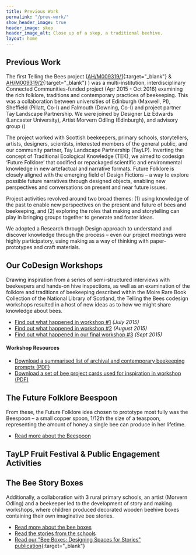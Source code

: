 ```yaml
---
title: Previous Work
permalink: "/prev-work/"
show_header_image: true
header_image: skep
header_image_alt: Close up of a skep, a traditional beehive.
layout: home
---
```


## Previous Work

The first Telling the Bees project ([AH/M009319/1](http://gtr.rcuk.ac.uk/projects?ref=AH%2FM009319%2F1){:target="_blank"} & [AH/M009319/2](http://gtr.rcuk.ac.uk/projects?ref=AH%2FM009319%2F2){:target="_blank"} ) was a multi-institution, interdisciplinary Connected Communities-funded project (Apr 2015 - Oct 2016) examining the rich folklore, traditions and contemporary practices of beekeeping. This was a collaboration between universities of Edinburgh (Maxwell, PI), Sheffield (Pillatt, Co-I) and Falmouth (Downing, Co-I) and project partner Tay Landscape Partnership. We were joined by Designer Liz Edwards (Lancaster University), Artist Morvern Odling (Edinburgh), and advisory group ()

The project worked with Scottish beekeepers, primary schools, storytellers, artists, designers, scientists, interested members of the general public, and our community partner, Tay Landscape Partnership (TayLP). Inverting the concept of Traditional Ecological Knowledge (TEK), we aimed to codesign ‘Future Folklore’ that codified or repackaged scientific and environmental knowledge in new artefactual and narrative formats. Future Folklore is closely aligned with the emerging field of Design Fictions – a way to explore possible future narratives through designed objects, enabling new perspectives and conversations on present and near future issues.

Project activities revolved around two broad themes: (1) using knowledge of the past to enable new perspectives on the present and future of bees and beekeeping, and (2) exploring the roles that making and storytelling can play in bringing groups together to generate and foster ideas.

We adopted a Research through Design approach to understand and discover knowledge through the process – even our project meetings were highly participatory, using making as a way of thinking with paper-prototypes and craft materials.

## Our CoDesign Workshops
Drawing inspiration from a series of semi-structured interviews with beekeepers and hands-on hive inspections, as well as an examination of the folklore and traditions of beekeeping described within the Moire Rare Book Collection of the National Library of Scotland, the Telling the Bees codesign workshops resulted in a host of new ideas as to how we might share knowledge about bees.
* [Find out what happened in workshop #1](/prev-work/2015/07/25/workshop-1-beelore-exploring-our-fascination-with-bees-2015.html) _(July 2015)_
* [Find out what happened in workshop #2](/prev-work/2015/08/26/workshop-2-building-on-the-buzz-2015.html) _(August 2015)_
* [Find out what happened in our final workshop #3](/prev-work/2015/09/26/workshop-3-testing-designs-2015.html) _(Sept 2015)_

#### Workshop Resources
* [Download a summarised list of archival and contemporary beekeeping prompts (PDF)](/uploads/storyprompts.pdf)
* [Download a set of bee project cards used for inspiration in workshop (PDF)](/uploads/inspirationcards.pdf)


## The Future Folklore Beespoon
From these, the Future Folklore idea chosen to prototype most fully was the Beespoon – a small copper spoon, 1/12th the size of a teaspoon, representing the amount of honey a single bee can produce in her lifetime.
* [Read more about the Beespoon](/beespoon/)

## TayLP Fruit Festival & Public Engagement Activities


## The Bee Story Boxes
Additionally, a collaboration with 3 rural primary schools, an artist (Morvern Odling) and a beekeeper led to the development of story and making workshops, where children produced decorated wooden beehive boxes containing their own imaginative bee stories.
* [Read more about the bee boxes](/prev-work/2017/07/26/the-story-comb-boxes.html)
* [Read the stories from the schools](/prev-work/2017/07/26/bee-stories.html)
* [Read our "Bee Boxes: Designing Spaces for Stories" publication](https://figshare.com/articles/Bee_Boxes_Designing_Spaces_for_Stories/4747009){:target="_blank"}
